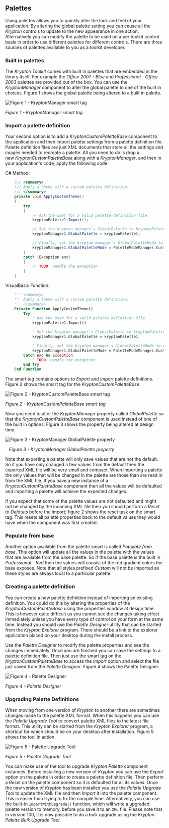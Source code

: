 ## Palettes

Using palettes allows you to quickly alter the look and feel of your
application. By altering the global palette setting you can cause all the
*Krypton* controls to update to the new appearance in one action. Alternatively
you can modify the palette to be used on a per toolkit control basis in order to
use different palettes for different controls. There are three sources of
palettes available to you as a toolkit developer.

### Built in palettes  
The *Krypton Toolkit* comes with built in palettes that are embedded in the
library itself. For example the *Office 2007 - Blue* and *Professional - Office
2003* palettes are provided out of the box. You can use the *KryptonManager*
component to alter the global palette to one of the built in choices. Figure 1
shows the global palette being altered to a built in palette.

![*Figure 1 - KryptonManager smart tag*](Images/KryptonManager.png)

*Figure 1 - KryptonManager smart tag*

### Import a palette definition  
Your second option is to add a *KryptonCustomPaletteBase* component to the application and
then import palette settings from a palette definition file. Palette definition
files are just XML documents that store all the settings and images needed to
recreate a palette. All you need to do is drop a new *KryptonCustomPaletteBase* along with a *KryptonManager*, 
and then in your application's code, apply the following code:

C# Method:

```cs
    /// <summary>
    /// Apply a theme with a custom palette definition.
    /// </summary>
    private void ApplyCustomTheme()
    {
        try
        {
            // Ask the user for a valid palette definition file
            kryptonPalette1.Import();

            // Set the krypton manager's GlobalPalette to kryptonPalette1
            kryptonManager1.GlobalPalette = kryptonPalette1;

            // Finally, set the krypton manager's GlobalPaletteMode to custom
            kryptonManager1.GlobalPaletteMode = PaletteModeManager.Custom;
        }
        catch (Exception exc)
        {
            // TODO: Handle the exception
        }
    }
```

VisualBasic Function:

```vb
    ''' <summary>
    ''' Apply a theme with a custom palette definition.
    ''' </summary>
    Private Function ApplyCustomTheme()
        Try
            ' Ask the user for a valid palette definition file
            kryptonPalette1.Import()

            ' Set the krypton manager's GlobalPalette to kryptonPalette1
            kryptonManager1.GlobalPalette = kryptonPalette1

            ' Finally, set the krypton manager's GlobalPaletteMode to custom
            kryptonManager1.GlobalPaletteMode = PaletteModeManager.Custom
        Catch exc As Exception
            ' TODO: Handle the exception
        End Try
    End Function
 ```
 
The smart tag contains options to *Export* and *Import* palette definitions.
Figure 2 shows the smart tag for the *KryptonCustomPaletteBase*.

![*Figure 2 - KryptonCustomPaletteBase smart tag*](Images/PaletteImport.png)

*Figure 2 - KryptonCustomPaletteBase smart tag*  


Now you need to alter the *KryptonManager* property called *GlobalPalette* so
that the *KryptonCustomPaletteBase* component is used instead of one of the built in
options. Figure 3 shows the property being altered at design time. 
  
![*Figure 3 - KryptonManager GlobalPalette property*](Images/PaletteCustom.png)

   *Figure 3 - KryptonManager GlobalPalette property*

Note that exporting a palette will only save values that are not the default. So
if you have only changed a few values from the default then the exported XML
file will be very small and compact. When importing a palette the only values
that will be changed in the palette are those than are read in from the XML
file. If you have a new instance of a *KryptonCustomPaletteBase* component then all the
values will be defaulted and importing a palette will achieve the expected
changes.  
  
If you expect that some of the palette values are not defaulted and might not be
changed by the incoming XML file then you should perform a *Reset to Defaults*
before the import; figure 2 shows the reset task on the smart tag. This resets
all palette properties back to the default values they would have when the
component was first created.  

### Populate from base  
Another option available from the palette smart is called *Populate from base*.
This option will update all the values in the palette with the values that are
available from the base palette. So if the base palette is the built in
*Professional - Red* then the values will consist of the red gradient colors the
base exposes. Note that all styles prefixed *Custom* will not be imported as
these styles are always local to a particular palette.  

### Creating a palette definition
  
You can create a new palette definition instead of importing an existing
definition. You could do this by altering the properties of the *KryptonCustomPaletteBase*
using the properties window at design time. This is however quite difficult as
you cannot see the changes taking effect immediately unless you have every type
of control on your form at the same time. Instead you should use the *Palette
Designer* utility that can be started from the *Krypton Explorer* program. There
should be a link to the explorer application placed on your desktop during the
install process.

Use the *Palette Designer* to modify the palette properties and see the changes
immediately. Once you are finished you can save the settings to a palette
definition file. Then just use the smart tag on the *KryptonCustomPaletteBase* to access
the *Import* option and select the file just saved from the *Palette Designer*.
Figure 4 shows the Palette Designer.

![*Figure 4 - Palette Designer*](Images/PaletteDesigner.png)

*Figure 4 - Palette Designer*  
  
### Upgrading Palette Definitions  
When moving from one version of *Krypton* to another there are sometimes changes
made to the palette XML format. When this happens you can use the *Palette
Upgrade Tool* to convert palette XML files to the latest file format. This
utility can be started from the *Krypton Explorer* program, a shortcut for which
should be on your desktop after installation. Figure 5 shows the tool in action.  
  
![*Figure 5 - Palette Upgrade Tool*](Images/PaletteUpgradeTool.png)

*Figure 5 - Palette Upgrade Tool*  
  
You can make use of the tool to upgrade *Krypton Palette* component instances.
Before installing a new version of *Krypton* you can use the *Export* option on
the palette in order to create a palette definition file. Then perform a *Reset*
on the palette component so it is defaulted for all its values. Once the new
version of *Krypton* has been installed you use the *Palette Upgrade Tool* to
update the XML file and then *Import* it into the palette component. This is
easier than trying to fix the compile time. Alternatively, you can use the built-in `ImportWithUpgrade()` function, which will write a upgraded palette version to memory, before you save it to an `XML` file. Please note that in version 100, it is now possible to do a bulk upgrade using the *Krypton Palette Bulk Upgrade Tool*.